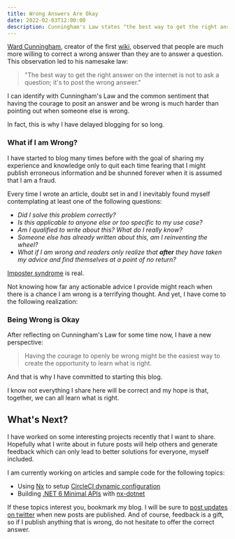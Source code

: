 ```yaml
---
title: Wrong Answers Are Okay
date: 2022-02-03T12:00:00
description: Cunningham's Law states "the best way to get the right answer on the internet is not to ask a question; it's to post the wrong answer." I started this blog knowing I will be posting wrong answers in hopes that together we can find the right answers.
---
```


[Ward Cunningham](https://en.wikipedia.org/wiki/Ward_Cunningham), creator of the first [wiki](https://en.wikipedia.org/wiki/Wiki), observed that people are much more willing to correct a wrong answer than they are to answer a question. This observation led to his namesake law:

> "The best way to get the right answer on the internet is not to ask a question; it's to post the wrong answer."

I can identify with Cunningham's Law and the common sentiment that having the courage to posit an answer and be wrong is much harder than pointing out when someone else is wrong.

In fact, this is why I have delayed blogging for so long.

### What if I am Wrong?

I have started to blog many times before with the goal of sharing my experience and knowledge only to quit each time fearing that I might publish erroneous information and be shunned forever when it is assumed that I am a fraud.

Every time I wrote an article, doubt set in and I inevitably found myself contemplating at least one of the following questions:

- _Did I solve this problem correctly?_
- _Is this applicable to anyone else or too specific to my use case?_
- _Am I qualified to write about this? What do I really know?_
- _Someone else has already written about this, am I reinventing the wheel?_
- _What if I am wrong and readers only realize that **after** they have taken my advice and find themselves at a point of no return?_

[Imposter syndrome](https://en.wikipedia.org/wiki/Impostor_syndrome) is real.

Not knowing how far any actionable advice I provide might reach when there is a chance I am wrong is a terrifying thought. And yet, I have come to the following realization:

### Being Wrong is Okay

After reflecting on Cunningham's Law for some time now, I have a new perspective:

> Having the courage to openly be wrong might be the easiest way to create the opportunity to learn what is right.

And that is why I have committed to starting this blog.

I know not everything I share here will be correct and my hope is that, together, we can all learn what is right.

## What's Next?

I have worked on some interesting projects recently that I want to share. Hopefully what I write about in future posts will help others and generate feedback which can only lead to better solutions for everyone, myself included.

I am currently working on articles and sample code for the following topics:

- Using [Nx](https://nx.dev) to setup [CircleCI dynamic configuration](https://circleci.com/docs/2.0/dynamic-config/)
- Building [.NET 6 Minimal APIs](https://docs.microsoft.com/en-us/aspnet/core/fundamentals/minimal-apis?view=aspnetcore-6.0) with [nx-dotnet](https://www.nx-dotnet.com/)

If these topics interest you, bookmark my blog. I will be sure to [post updates on twitter](https://twitter.com/kenniejaydavis) when new posts are published. And of course, feedback is a gift, so if I publish anything that is wrong, do not hesitate to offer the correct answer.
